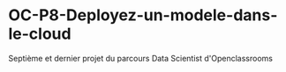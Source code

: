 # OC-P8-Deployez-un-modele-dans-le-cloud
Septième et dernier projet du parcours Data Scientist d'Openclassrooms
